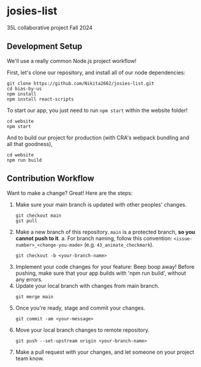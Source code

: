 # josies-list
35L collaborative project Fall 2024

## Development Setup

We'll use a really common Node.js project workflow!

First, let's clone our repository, and install all of our node dependencies:

```
git clone https://github.com/Nikita2662/josies-list.git
cd bias-by-us
npm install
npm install react-scripts
```

To start our app, you just need to run `npm start` within the website folder!

```
cd website
npm start
```

And to build our project for production (with CRA's webpack bundling and all that goodness),

```
cd website
npm run build
```

## Contribution Workflow

Want to make a change? Great! Here are the steps:

1. Make sure your main branch is updated with other peoples' changes.
   ```
   git checkout main
   git pull
   ```
2. Make a new branch of this repository. `main` is a protected branch, **so you cannot push to it**.
   a. For branch naming, follow this convention: `<issue-number>_<change-you-made>` (e.g. `43_animate_checkmark`).
   ```
   git checkout -b <your-branch-name>
   ```
3. Implement your code changes for your feature: Beep boop away! Before pushing, make sure that your app builds with 'npm run build', without any errors.
4. Update your local branch with changes from main branch.
   ```
   git merge main
   ```
5. Once you're ready, stage and commit your changes.
   ```
   git commit -am <your-message>
   ```
6. Move your local branch changes to remote repository.
   ```
   git push --set-upstream origin <your-branch-name>
   ```
7. Make a pull request with your changes, and let someone on your project team know.
